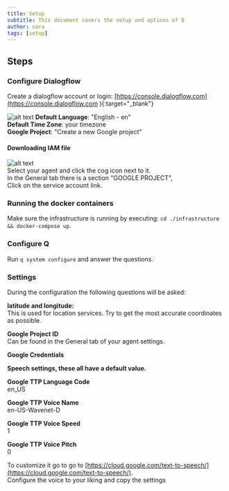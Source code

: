```yaml
---
title: Setup
subtitle: This document covers the setup and options of Q
author: sara
tags: [setup]
---
```


## Steps 

### Configure Dialogflow  
Create a dialogflow account or login: [https://console.dialogflow.com](https://console.dialogflow.com ){:target="_blank"}  

![alt text](https://q-assistant.github.io/uploads/doc/02.png)
  **Default Language**: "English - en"  
  **Default Time Zone**: your timezone  
  **Google Project**: "Create a new Google project" 
 
#### Downloading IAM file
![alt text](https://q-assistant.github.io/uploads/doc/03.png)  
Select your agent and click the cog icon next to it.  
In the General tab there is a section "GOOGLE PROJECT",  
Click on the service account link.  

### Running the docker containers
Make sure the infrastructure is running by executing: ```cd ./infrastructure && docker-compose up```.  

### Configure Q
Run ```q system configure``` and answer the questions.  

### Settings
During the configuration the following questions will be asked:  

**latitude and longitude:**  
This is used for location services. Try to get the most accurate coordinates as possible. 

**Google Project ID**  
Can be found in the General tab of your agent settings.  

**Google Credentials**
  
   
**Speech settings, these all have a default value.**  

**Google TTP Language Code**  
en_US

**Google TTP Voice Name**  
en-US-Wavenet-D  

**Google TTP Voice Speed**  
1  

**Google TTP Voice Pitch**  
0

To customize it go to go to [https://cloud.google.com/text-to-speech/](https://cloud.google.com/text-to-speech/).  
Configure the voice to your liking and copy the settings 
